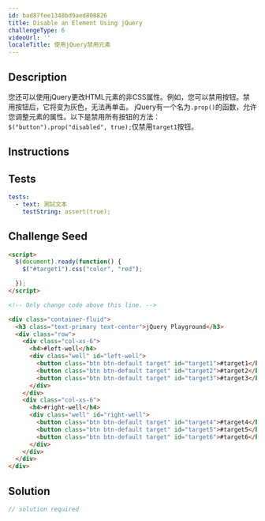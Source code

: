 ```yaml
---
id: bad87fee1348bd9aed808826
title: Disable an Element Using jQuery
challengeType: 6
videoUrl: ''
localeTitle: 使用jQuery禁用元素
---
```


## Description
<section id="description">您还可以使用jQuery更改HTML元素的非CSS属性。例如，您可以禁用按钮。禁用按钮后，它将变为灰色，无法再单击。 jQuery有一个名为<code>.prop()</code>的函数，允许您调整元素的属性。以下是禁用所有按钮的方法： <code>$(&quot;button&quot;).prop(&quot;disabled&quot;, true);</code>仅禁用<code>target1</code>按钮。 </section>

## Instructions
<section id="instructions">
</section>

## Tests
<section id='tests'>

```yml
tests:
  - text: 測試文本
    testString: assert(true);

```

</section>

## Challenge Seed
<section id='challengeSeed'>

<div id='html-seed'>

```html
<script>
  $(document).ready(function() {
    $("#target1").css("color", "red");

  });
</script>

<!-- Only change code above this line. -->

<div class="container-fluid">
  <h3 class="text-primary text-center">jQuery Playground</h3>
  <div class="row">
    <div class="col-xs-6">
      <h4>#left-well</h4>
      <div class="well" id="left-well">
        <button class="btn btn-default target" id="target1">#target1</button>
        <button class="btn btn-default target" id="target2">#target2</button>
        <button class="btn btn-default target" id="target3">#target3</button>
      </div>
    </div>
    <div class="col-xs-6">
      <h4>#right-well</h4>
      <div class="well" id="right-well">
        <button class="btn btn-default target" id="target4">#target4</button>
        <button class="btn btn-default target" id="target5">#target5</button>
        <button class="btn btn-default target" id="target6">#target6</button>
      </div>
    </div>
  </div>
</div>

```

</div>



</section>

## Solution
<section id='solution'>

```js
// solution required
```
</section>
